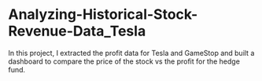 # Analyzing-Historical-Stock-Revenue-Data_Tesla
In this project, I extracted the profit data for Tesla and GameStop and built a dashboard to compare the price of the stock vs the profit for the hedge fund.
